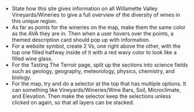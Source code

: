* State how this site gives information on all Willamette Valley Vineyards/Wineries to give a full overview of the diversity of wines in this unique region. 
* As far as points for the wineries on the map, make them the same color as the AVA they are in. Then when a user hovers over the points, a themed description card should pop up with information.
* For a website symbol, create 2 Vs, one right above the other, with the top one filled halfway inside of it with a red wavy color to look like a filled wine glass.
* For the Tasting The Terroir page, split up the sections into science fields such as geology, geography, meteorology, physics, chemistry, and biology.
* For the map, try and do a selector at the top that has multiple options. It can something like Vineyards/Wineries/Wine Bars, Soil, Microclimate, and Elevation. Then make the selector keep the selections unless clicked on again, so that all layers can be stacked.